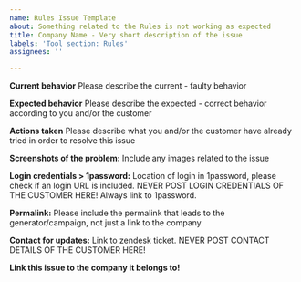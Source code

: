 ```yaml
---
name: Rules Issue Template
about: Something related to the Rules is not working as expected
title: Company Name - Very short description of the issue
labels: 'Tool section: Rules'
assignees: ''

---
```


**Current behavior**
Please describe the current - faulty behavior

**Expected behavior**
Please describe the expected - correct behavior according to you and/or the customer

**Actions taken**
Please describe what you and/or the customer have already tried in order to resolve this issue

**Screenshots of the problem:**
Include any images related to the issue

**Login credentials > 1password:**
Location of login in 1password, please check if an login URL is included.
NEVER POST LOGIN CREDENTIALS OF THE CUSTOMER HERE! Always link to 1password.

**Permalink:**
Please include the permalink that leads to the generator/campaign, not just a link to the company

**Contact for updates:**
Link to zendesk ticket.
NEVER POST CONTACT DETAILS OF THE CUSTOMER HERE!

**Link this issue to the company it belongs to!**
